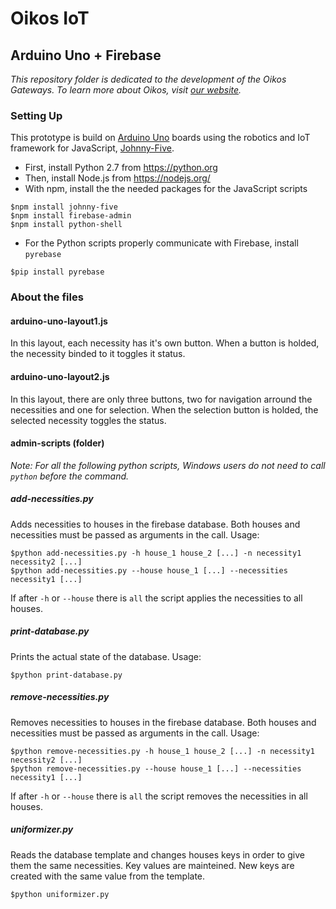 # Oikos IoT
## Arduino Uno + Firebase

_This repository folder is dedicated to the development of the Oikos Gateways. To learn more about Oikos, visit [our website](http://oikosngo.org)._

### Setting Up

This prototype is build on [Arduino Uno](https://www.arduino.cc/en/Main/ArduinoBoardUno) boards using the robotics and IoT framework for JavaScript, [Johnny-Five](https://github.com/rwaldron/johnny-five).

* First, install Python 2.7 from <https://python.org>
* Then, install Node.js from <https://nodejs.org/>
* With npm, install the the needed packages for the JavaScript scripts
```
$npm install johnny-five
$npm install firebase-admin
$npm install python-shell
```
* For the Python scripts properly communicate with Firebase, install `pyrebase`
```
$pip install pyrebase
```

### About the files

#### arduino-uno-layout1.js

In this layout, each necessity has it's own button. When a button is holded, the necessity binded to it toggles it status.

#### arduino-uno-layout2.js

In this layout, there are only three buttons, two for navigation arround the necessities and one for selection. When the selection button is holded, the selected necessity toggles the status.

#### admin-scripts (folder)

_Note: For all the following python scripts, Windows users do not need to call `python` before the command._

##### add-necessities.py

Adds necessities to houses in the firebase database. Both houses and necessities must be passed as arguments in the call. Usage:
```
$python add-necessities.py -h house_1 house_2 [...] -n necessity1 necessity2 [...]
$python add-necessities.py --house house_1 [...] --necessities necessity1 [...]
```
If after `-h` or `--house` there is `all` the script applies the necessities to all houses.

##### print-database.py

Prints the actual state of the database. Usage:
```
$python print-database.py
```

##### remove-necessities.py

Removes necessities to houses in the firebase database. Both houses and necessities must be passed as arguments in the call. Usage:
```
$python remove-necessities.py -h house_1 house_2 [...] -n necessity1 necessity2 [...]
$python remove-necessities.py --house house_1 [...] --necessities necessity1 [...]
```
If after `-h` or `--house` there is `all` the script removes the necessities in all houses.

##### uniformizer.py

Reads the database template and changes houses keys in order to give them the same necessities. Key values are mainteined. New keys are created with the same value from the template.
```
$python uniformizer.py
```